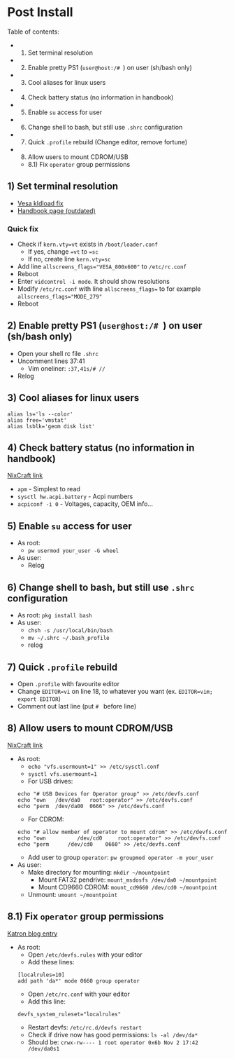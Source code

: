 # Post Install
Table of contents:
 - 1) Set terminal resolution
 - 2) Enable pretty PS1 (`user@host:/# `) on user (sh/bash only)
 - 3) Cool aliases for linux users
 - 4) Check battery status (no information in handbook)
 - 5) Enable `su` access for user
 - 6) Change shell to bash, but still use `.shrc` configuration
 - 7) Quick `.profile` rebuild (Change editor, remove fortune)
 - 8) Allow users to mount CDROM/USB
   - 8.1) Fix `operator` group permissions

## 1) Set terminal resolution
 - [Vesa kldload fix](https://forums.freebsd.org/threads/trouble-with-changing-console-resolution.57689/)
 - [Handbook page (outdated)](https://www.freebsd.org/doc/handbook/consoles.html)
### Quick fix
 - Check if `kern.vty=vt` exists in `/boot/loader.conf`
   - If yes, change `=vt` to `=sc`
   - If no, create line `kern.vty=sc`
 - Add line `allscreens_flags="VESA_800x600"` to `/etc/rc.conf`
 - Reboot
 - Enter `vidcontrol -i mode`. It should show resolutions
 - Modify `/etc/rc.conf` with line `allscreens_flags=` to for example `allscreens_flags="MODE_279"`
 - Reboot
 
## 2) Enable pretty PS1 (`user@host:/# `) on user (sh/bash only)
 - Open your shell rc file `.shrc`
 - Uncomment lines 37:41
   - Vim oneliner: `:37,41s/# //`
 - Relog
 
## 3) Cool aliases for linux users
```
alias ls='ls --color'
alias free='vmstat'
alias lsblk='geom disk list'
```

## 4) Check battery status (no information in handbook)
[NixCraft link](https://www.cyberciti.biz/faq/freebsd-finding-out-battery-life-state-on-laptop/)
 - `apm` - Simplest to read
 - `sysctl hw.acpi.battery` - Acpi numbers
 - `acpiconf -i 0` - Voltages, capacity, OEM info...
 
## 5) Enable `su` access for user
 - As root:
   - `pw usermod your_user -G wheel`
 - As user:
   - Relog
   
## 6) Change shell to bash, but still use `.shrc` configuration
 - As root: `pkg install bash`
 - As user:
   - `chsh -s /usr/local/bin/bash`
   - `mv ~/.shrc ~/.bash_profile`
   - relog

## 7) Quick `.profile` rebuild
 - Open `.profile` with favourite editor
 - Change `EDITOR=vi` on line 18, to whatever you want (ex. `EDITOR=vim; export EDITOR`)
 - Comment out last line (put `# ` before line)

## 8) Allow users to mount CDROM/USB
[NixCraft link](https://www.cyberciti.biz/faq/freebsd-allow-ordinary-users-mount-cd-rom-dvds-usb-removabledevice/)
 - As root:
   - `echo "vfs.usermount=1" >> /etc/sysctl.conf`
   - `sysctl vfs.usermount=1`
   - For USB drives:
   ```
   echo "# USB Devices for Operator group" >> /etc/devfs.conf
   echo "own   /dev/da0   root:operator" >> /etc/devfs.conf
   echo "perm  /dev/da00  0666" >> /etc/devfs.conf
   ```
   - For CDROM:
   ```
   echo "# allow member of operator to mount cdrom" >> /etc/devfs.conf
   echo "own	      /dev/cd0	   root:operator" >> /etc/devfs.conf
   echo "perm      /dev/cd0	   0660" >> /etc/devfs.conf
   ```
   - Add user to group `operator`: `pw groupmod operator -m your_user`
 - As user:
   - Make directory for mounting: `mkdir ~/mountpoint`
     - Mount FAT32 pendrive: `mount_msdosfs /dev/da0 ~/mountpoint`
     - Mount CD9660 CDROM: `mount_cd9660 /dev/cd0 ~/mountpoint`
   - Unmount: `umount ~/mountpoint`
   
## 8.1) Fix `operator` group permissions
[Katron blog entry](https://katron.org/blog/2018/06/freebsd-devfs-rules/)
 - As root:
   - Open `/etc/devfs.rules` with your editor
   - Add these lines:
   ```
   [localrules=10]
   add path 'da*' mode 0660 group operator
   ```
   - Open `/etc/rc.conf` with your editor
   - Add this line:
   ```
   devfs_system_ruleset="localrules"
   ```
   - Restart devfs: `/etc/rc.d/devfs restart`
   - Check if drive now has good permissions: `ls -al /dev/da*`
   - Should be: `crwx-rw---- 1 root operator 0x6b Nov 2 17:42 /dev/da0s1`
